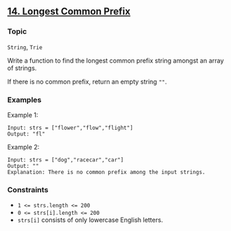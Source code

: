 ##  [14. Longest Common Prefix](https://leetcode.com/problems/longest-common-prefix)

### Topic
`String`, `Trie`

Write a function to find the longest common prefix string amongst an array of strings.

If there is no common prefix, return an empty string `""`.

### Examples

Example 1:
```
Input: strs = ["flower","flow","flight"]
Output: "fl"
```

Example 2:
```
Input: strs = ["dog","racecar","car"]
Output: ""
Explanation: There is no common prefix among the input strings.
```

### Constraints
+ `1 <= strs.length <= 200`
+ `0 <= strs[i].length <= 200`
+ `strs[i]` consists of only lowercase English letters.
